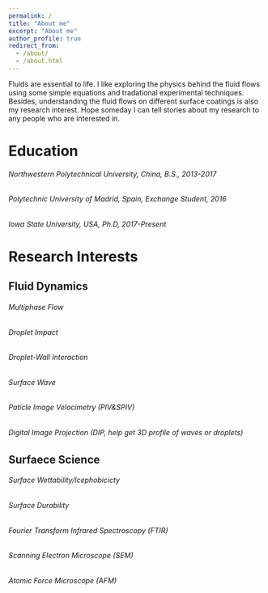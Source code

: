 ```yaml
---
permalink: /
title: "About me"
excerpt: "About me"
author_profile: true
redirect_from: 
  - /about/
  - /about.html
---
```


Fluids are essential to life. I like exploring the physics behind the fluid flows using some simple equations and tradational experimental techniques. Besides, understanding the fluid flows on different surface coatings is also my research interest. Hope someday I can tell stories about my research to any people who are interested in.


# Education

###### Northwestern Polytechnical University, China, B.S., 2013-2017
###### Polytechnic University of Madrid, Spain, Exchange Student, 2016
###### Iowa State University, USA, Ph.D, 2017-Present


# Research Interests

## Fluid Dynamics
###### Multiphase Flow
###### Droplet Impact
###### Droplet-Wall Interaction
###### Surface Wave
###### 
###### Paticle Image Velocimetry (PIV&SPIV)
###### Digital Image Projection (DIP, help get 3D profile of waves or droplets)

## Surfaece Science
###### Surface Wettability/Icephobicicty
###### Surface Durability
###### Fourier Transform Infrared Spectroscopy (FTIR)
###### Scanning Electron Microscope (SEM)
###### Atomic Force Microscope (AFM)

